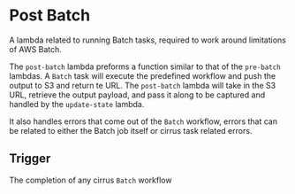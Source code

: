 # Post Batch

A lambda related to running Batch tasks, required to work around limitations of AWS Batch.

The `post-batch` lambda preforms a function similar to that of the `pre-batch` lambdas.  A `Batch` task will execute the predefined workflow and push the output to S3 and return te URL.  The `post-batch` lambda will take in the S3 URL, retrieve the output payload, and pass it along to be captured and handled by the `update-state` lambda.

It also handles errors that come out of the `Batch` workflow, errors that can be related to either the Batch job itself or cirrus task related errors.

## Trigger

The completion of any cirrus `Batch` workflow
